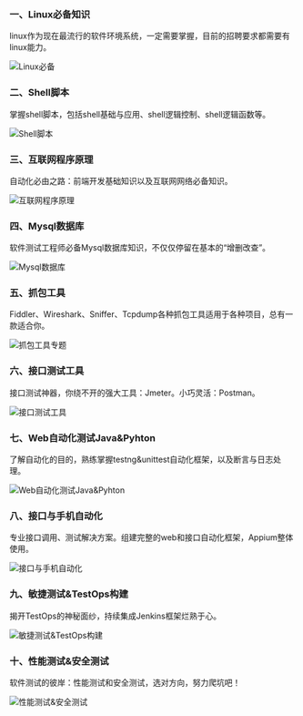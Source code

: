 ### 一、Linux必备知识

linux作为现在最流行的软件环境系统，一定需要掌握，目前的招聘要求都需要有linux能力。

![Linux必备](https://github.com/haoy1220/MindMap/blob/master/images/linux.jpg?raw=true)

### 二、Shell脚本

掌握shell脚本，包括shell基础与应用、shell逻辑控制、shell逻辑函数等。

![Shell脚本](https://github.com/haoy1220/MindMap/blob/master/images/shell.jpg?raw=true)

### 三、互联网程序原理

自动化必由之路：前端开发基础知识以及互联网网络必备知识。

![互联网程序原理](https://github.com/haoy1220/MindMap/blob/master/images/互联网程序原理.jpg?raw=true)

### 四、Mysql数据库

软件测试工程师必备Mysql数据库知识，不仅仅停留在基本的“增删改查”。

![Mysql数据库](https://github.com/haoy1220/MindMap/blob/master/images/mysql数据库.jpg?raw=true)

### 五、抓包工具

Fiddler、Wireshark、Sniffer、Tcpdump各种抓包工具适用于各种项目，总有一款适合你。

![抓包工具专题](https://github.com/haoy1220/MindMap/blob/master/images/抓包工具.jpg?raw=true)

### 六、接口测试工具

接口测试神器，你绕不开的强大工具：Jmeter。小巧灵活：Postman。

![接口测试工具](https://github.com/haoy1220/MindMap/blob/master/images/接口测试工具.jpg?raw=true)

### 七、Web自动化测试Java&Pyhton

了解自动化的目的，熟练掌握testng&unittest自动化框架，以及断言与日志处理。

![Web自动化测试Java&Pyhton](https://github.com/haoy1220/MindMap/blob/master/images/web自动化.jpg?raw=true)

### 八、接口与手机自动化

专业接口调用、测试解决方案。组建完整的web和接口自动化框架，Appium整体使用。

![接口与手机自动化](https://github.com/haoy1220/MindMap/blob/master/images/接口与手机自动化.jpg?raw=true)

### 九、敏捷测试&TestOps构建

揭开TestOps的神秘面纱，持续集成Jenkins框架烂熟于心。

![敏捷测试&TestOps构建](https://github.com/haoy1220/MindMap/blob/master/images/敏捷测试.jpg?raw=true)

### 十、性能测试&安全测试

软件测试的彼岸：性能测试和安全测试，选对方向，努力爬坑吧！

![性能测试&安全测试](https://github.com/haoy1220/MindMap/blob/master/images/性能安全测试.jpg?raw=true)